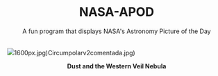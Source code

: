 <div align="center">
  <h1>
    NASA-APOD
  </h1>
</div>
  
<div align="center">
  A fun program that displays NASA's Astronomy Picture of the Day
</div>

<br>

![](https://apod.nasa.gov/apod/image/2310/WesternVeil_Wu_2974.jpg)1600px.jpg)Circumpolarv2comentada.jpg)

<p align = "center">
  <b>Dust and the Western Veil Nebula</b>
</p>
